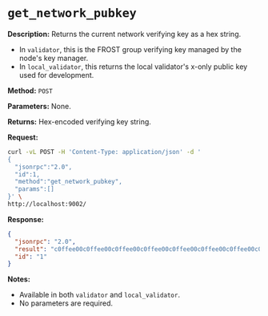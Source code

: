 # `get_network_pubkey`

**Description:** Returns the current network verifying key as a hex string.

- In `validator`, this is the FROST group verifying key managed by the node's key manager.
- In `local_validator`, this returns the local validator's x-only public key used for development.

**Method:** `POST`

**Parameters:** None.

**Returns:** Hex-encoded verifying key string.

**Request:**
```bash
curl -vL POST -H 'Content-Type: application/json' -d '
{
  "jsonrpc":"2.0",
  "id":1,
  "method":"get_network_pubkey",
  "params":[]
}' \
http://localhost:9002/
```

**Response:**
```json
{
  "jsonrpc": "2.0",
  "result": "c0ffee00c0ffee00c0ffee00c0ffee00c0ffee00c0ffee00c0ffee00c0ffee00",
  "id": "1"
}
```

**Notes:**
- Available in both `validator` and `local_validator`.
- No parameters are required.
